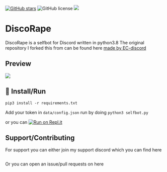 [![GitHub stars](https://img.shields.io/github/stars/GoByeBye/DiscoRape?style=for-the-badge)](https://github.com/GoByeBye/DiscoRape/stargazers) ![GitHub license](https://img.shields.io/github/license/GoByeBye/DiscoRape?style=for-the-badge) ![](https://img.shields.io/badge/PYTHON-3.X-blueviolet?style=for-the-badge)
# DiscoRape

DiscoRape is a selfbot for Discord written in python3.8
The original repository I forked this from can be found here [made by EC-discord](https://github.com/EC-discord/self-bot)

## Preview
![](https://github.com/GoByeBye/DiscoRape/blob/master/Preview.gif)

## :memo: Install/Run

`pip3 install -r requirements.txt`


Add your token in `data/config.json`
run by doing `python3 selfbot.py`

or you can [![Run on Repl.it](https://repl.it/badge/github/GoByeBye/DiscoRape)](https://repl.it/github/GoByeBye/DiscoRape)


## Support/Contributing
For support you can either join my support discord which you can find here

<a href="https://discord.gg/DpGBq7T"><img src="https://discord.com/api/guilds/743205482507927568/widget.png?style=banner2" alt="" /></a>

Or you can open an issue/pull requests on here

